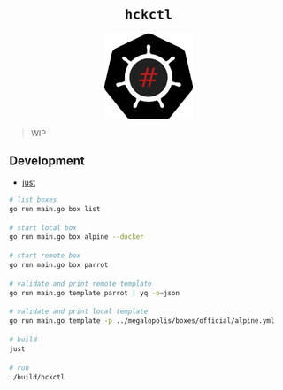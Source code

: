 <h1 align="center"><code>hckctl</code></h1>

<p align="center">
  <img width="160" src="docs/logo.svg" alt="logo">
</p>

<!--
The Cloud Native HaCKing Tool
-->

> WIP

## Development

* [just](https://github.com/casey/just)

```bash
# list boxes
go run main.go box list

# start local box
go run main.go box alpine --docker

# start remote box
go run main.go box parrot

# validate and print remote template
go run main.go template parrot | yq -o=json

# validate and print local template
go run main.go template -p ../megalopolis/boxes/official/alpine.yml

# build
just

# run
./build/hckctl
```
  